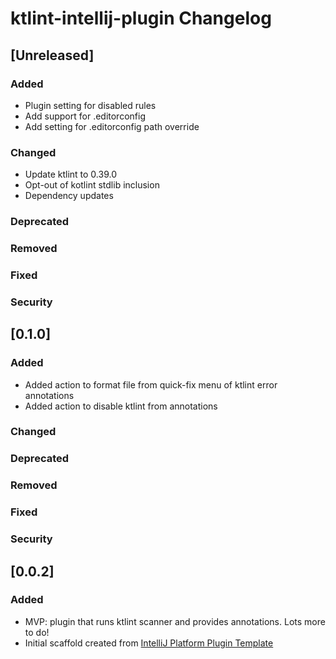 <!-- Keep a Changelog guide -> https://keepachangelog.com -->

# ktlint-intellij-plugin Changelog

## [Unreleased]
### Added
- Plugin setting for disabled rules
- Add support for .editorconfig
- Add setting for .editorconfig path override

### Changed
- Update ktlint to 0.39.0
- Opt-out of kotlint stdlib inclusion
- Dependency updates

### Deprecated

### Removed

### Fixed

### Security
## [0.1.0]
### Added
- Added action to format file from quick-fix menu of ktlint error annotations
- Added action to disable ktlint from annotations

### Changed

### Deprecated

### Removed

### Fixed

### Security

## [0.0.2]
### Added
- MVP: plugin that runs ktlint scanner and provides annotations. Lots more to do!
- Initial scaffold created from [IntelliJ Platform Plugin Template](https://github.com/JetBrains/intellij-platform-plugin-template)
